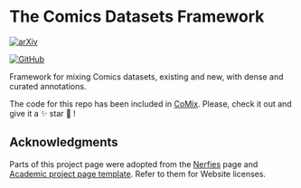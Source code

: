 # The Comics Datasets Framework

[![arXiv](https://img.shields.io/badge/arXiv-2407.03540-b31b1b.svg)](https://arxiv.org/abs/2407.03540)

[![GitHub](https://img.shields.io/badge/github-%23121011.svg?style=for-the-badge&logo=github&logoColor=white)](https://github.com/emanuelevivoli/CoMix)

Framework for mixing Comics datasets, existing and new, with dense and curated annotations.

The code for this repo has been included in [CoMix](https://github.com/emanuelevivoli/CoMix). 
Please, check it out and give it a ✨ star 🌟 !

## Acknowledgments
Parts of this project page were adopted from the [Nerfies](https://nerfies.github.io/) page and [Academic project page template](https://github.com/eliahuhorwitz/Academic-project-page-template). Refer to them for Website licenses.
